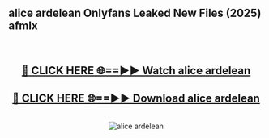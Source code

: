 <h2>alice ardelean Onlyfans Leaked New Files (2025) afmlx</h2>
<br>
<div align="center">
<h2><a href="https://mediafiles.top/alice_ardelean&ref=git" rel="nofollow">🔴 CLICK HERE 🌐==►► Watch alice ardelean</a></h2>
<h2><a href="https://mediafiles.top/alice_ardelean&ref=git" rel="nofollow">🔴 CLICK HERE 🌐==►► Download alice ardelean</a></h2>
<br>
<a href="https://mediafiles.top/alice_ardelean&ref=git" rel="nofollow" data-target="animated-image.originalLink"><img src="https://i.ibb.co.com/xMMVF88/686577567.gif" alt="alice ardelean" style="max-width: 100%; display: inline-block;" data-target="animated-image.originalImage"></a>
</div>
<br>
<br>